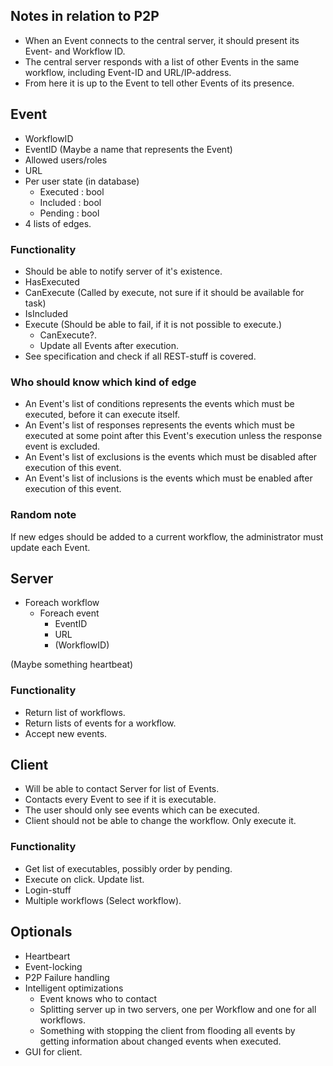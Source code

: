 ## Notes in relation to P2P
* When an Event connects to the central server, it should present its Event- and Workflow ID.
* The central server responds with a list of other Events in the same workflow, including Event-ID and URL/IP-address.
* From here it is up to the Event to tell other Events of its presence.

## Event
* WorkflowID
* EventID (Maybe a name that represents the Event)
* Allowed users/roles
* URL
* Per user state (in database)
    * Executed : bool
    * Included : bool
    * Pending : bool
* 4 lists of edges.

### Functionality
* Should be able to notify server of it's existence.
* HasExecuted
* CanExecute (Called by execute, not sure if it should be available for task)
* IsIncluded
* Execute (Should be able to fail, if it is not possible to execute.)
    * CanExecute?.
    * Update all Events after execution.
* See specification and check if all REST-stuff is covered.

### Who should know which kind of edge
* An Event's list of conditions represents the events which must be executed, before it can execute itself.
* An Event's list of responses represents the events which must be executed at some point after this Event's execution unless the response event is excluded.
* An Event's list of exclusions is the events which must be disabled after execution of this event.
* An Event's list of inclusions is the events which must be enabled after execution of this event.

### Random note
If new edges should be added to a current workflow, the administrator must update each Event.

## Server
* Foreach workflow
    * Foreach event
        * EventID
        * URL
        * (WorkflowID)

(Maybe something heartbeat)

### Functionality
* Return list of workflows.
* Return lists of events for a workflow.
* Accept new events.

## Client
* Will be able to contact Server for list of Events.
* Contacts every Event to see if it is executable.
* The user should only see events which can be executed.
* Client should not be able to change the workflow. Only execute it.

### Functionality
* Get list of executables, possibly order by pending.
* Execute on click. Update list.
* Login-stuff
* Multiple workflows (Select workflow).

## Optionals
* Heartbeart
* Event-locking
* P2P Failure handling
* Intelligent optimizations
    * Event knows who to contact
    * Splitting server up in two servers, one per Workflow and one for all workflows.
    * Something with stopping the client from flooding all events by getting information about changed events when executed.
* GUI for client.
